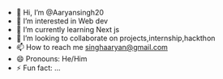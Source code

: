 - 👋 Hi, I’m @Aaryansingh20
- 👀 I’m interested in Web dev
- 🌱 I’m currently learning Next js
- 💞️ I’m looking to collaborate on projects,internship,hackthon
- 📫 How to reach me singhaaryan@gmail.com
- 😄 Pronouns: He/Him
- ⚡ Fun fact: ...

<!---
Aaryansingh20/Aaryansingh20 is a ✨ special ✨ repository because its `README.md` (this file) appears on your GitHub profile.
You can click the Preview link to take a look at your changes.
--->

